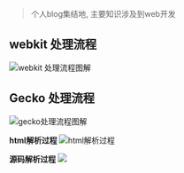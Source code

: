 > 个人blog集结地, 主要知识涉及到web开发

## webkit 处理流程
![webkit 处理流程图解](https://www.html5rocks.com/zh/tutorials/internals/howbrowserswork/webkitflow.png)

## Gecko 处理流程
![gecko处理流程图解](https://www.html5rocks.com/zh/tutorials/internals/howbrowserswork/image008.jpg)

**html解析过程**
![html解析过程](https://www.html5rocks.com/zh/tutorials/internals/howbrowserswork/image011.png)

**源码解析过程**
![](https://www.html5rocks.com/zh/tutorials/internals/howbrowserswork/image013.png)






















































